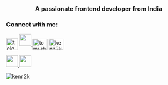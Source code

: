 <h3 align="center">A passionate frontend developer from India</h3>

<h3 align="left">Connect with me:</h3>
<p align="left">
 <a href="https://t.me/kenn2ki" target="_blank">
 <img src="https://cdn-icons-png.flaticon.com/512/2111/2111646.png" align="center" width="32" height="32" alt="telegram group" /></a>
<a href="https://www.x.com/kenn2ki" target="_blank" rel="noreferrer"> <picture> <source media="(prefers-color-scheme: dark)" srcset="https://raw.githubusercontent.com/danielcranney/readme-generator/main/public/icons/socials/twitter-dark.svg" /> <source media="(prefers-color-scheme: light)" srcset="https://raw.githubusercontent.com/danielcranney/readme-generator/main/public/icons/socials/twitter.svg" /> <img src="https://raw.githubusercontent.com/danielcranney/readme-generator/main/public/icons/socials/twitter.svg" width="32" height="32" /> </picture> </a>
<a href="https://instagram.com/tony.sh_" target="blank"><img align="center" src="https://raw.githubusercontent.com/rahuldkjain/github-profile-readme-generator/master/src/images/icons/Social/instagram.svg" alt="tony.sh_" height="30" width="40" /></a>
<a href="https://discord.gg/kenn2ki" target="blank"><img align="center" src="https://raw.githubusercontent.com/rahuldkjain/github-profile-readme-generator/master/src/images/icons/Social/discord.svg" alt="kenn2ki" height="30" width="40" /></a>
</p>
 
  <p align="left"> <a href="https://discord.com/users/kenn2ki" target="_blank" rel="noreferrer"> <picture> <source media="(prefers-color-scheme: dark)" srcset="undefined" /> <source media="(prefers-color-scheme: light)" srcset="https://raw.githubusercontent.com/danielcranney/readme-generator/main/public/icons/socials/discord.svg" />  <img src="https://raw.githubusercontent.com/danielcranney/readme-generator/main/public/icons/socials/instagram.svg" width="32" height="32" /> </picture> </a> <a href="https://www.x.com/kenn2ki" target="_blank" rel="noreferrer"> <picture> <source media="(prefers-color-scheme: dark)" srcset="https://raw.githubusercontent.com/danielcranney/readme-generator/main/public/icons/socials/twitter-dark.svg" /> <source media="(prefers-color-scheme: light)" srcset="https://raw.githubusercontent.com/danielcranney/readme-generator/main/public/icons/socials/twitter.svg" /> <img src="https://raw.githubusercontent.com/danielcranney/readme-generator/main/public/icons/socials/twitter.svg" width="32" height="32" /> </picture> </a></p>
</p>

<p><img align="center" src="https://github-readme-stats.vercel.app/api/top-langs?username=kenn2k&show_icons=true&locale=en&layout=compact" alt="kenn2k" /></p>
